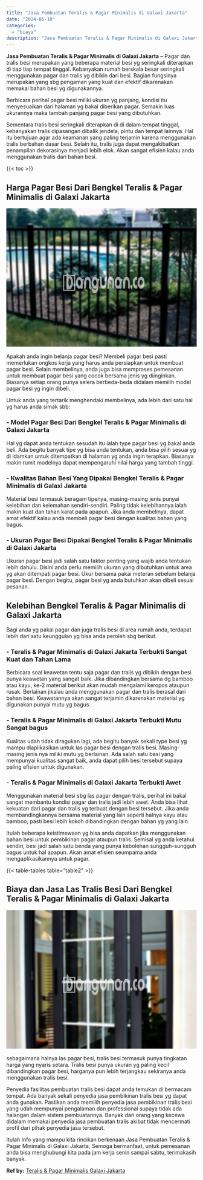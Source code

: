 ```yaml
---
title: "Jasa Pembuatan Teralis & Pagar Minimalis di Galaxi Jakarta"
date: "2024-06-10"
categories: 
  - "biaya"
description: "Jasa Pembuatan Teralis & Pagar Minimalis di Galaxi Jakarta. Itulah Info yang mampu kita rincikan berkenaan Jasa Pembuatan Teralis & Pagar Minimalis di Galaxi..."
---
```


**Jasa Pembuatan Teralis & Pagar Minimalis di Galaxi Jakarta** – Pagar dan tralis besi merupakan yang beberapa material besi yg seringkali diterapkan di tiap tiap tempat tinggal. Kebanyakan rumah berskala besar seringkali menggunakan pagar dan tralis yg dibikin dari besi. Bagian fungsinya merupakan yang sbg pengaman yang kuat dan efektif dikarenakan memakai bahan besi yg digunakannya.

Berbicara perihal pagar besi miliki ukuran yg panjang, kondisi itu menyesuaikan dari halaman yg bakal diberikan pagar. Semakin luas ukurannya maka tambah panjang pagar besi yang dibutuhkan.

Sementara tralis besi seringkali diterapkan di di dalam tempat tinggal, kebanyakan tralis dipasangan dibalik jendela, pintu dan tempat lainnya. Hal itu bertujuan agar ada keamanan yang paling terjamin karena menggunakan tralis berbahan dasar besi. Selain itu, tralis juga dapat mengakibatkan penampilan dekorasinya menjadi lebih elok. Akan sangat efisien kalau anda menggunakan tralis dari bahan besi.

{{< toc >}}

## Harga Pagar Besi Dari Bengkel Teralis & Pagar Minimalis di Galaxi Jakarta

![Jasa Pembuatan Teralis & Pagar Minimalis di Galaxi Jakarta](/images/pagar-minimalis-murah-04.png)

Apakah anda ingin belanja pagar besi? Membeli pagar besi pasti memerlukan ongkos kerja yang harus anda persiapkan untuk membuat pagar besi. Selain membelinya, anda juga bisa memproses pemesanan untuk membuat pagar besi yang cocok bersama jenis yg diinginkan. Biasanya setiap orang punya selera berbeda-beda didalam memilih model pagar besi yg ingin dibeli.

Untuk anda yang tertarik menghendaki membelinya, ada lebih dari satu hal yg harus anda simak sbb:
### \- Model Pagar Besi Dari Bengkel Teralis & Pagar Minimalis di Galaxi Jakarta

Hal yg dapat anda tentukan sesudah itu ialah type pagar besi yg bakal anda beli. Ada begitu banyak tipe yg bisa anda tentukan, anda bisa pilih sesuai yg di idamkan untuk ditempatkan di halaman yg anda ingin terapkan. Biasanya makin rumit modelnya dapat mempengaruhi nilai harga yang tambah tinggi.

### \- Kwalitas Bahan Besi Yang Dipakai Bengkel Teralis & Pagar Minimalis di Galaxi Jakarta

Material besi termasuk beragam tipenya, masing-masing jenis punyai kelebihan dan kelemahan sendiri-sendiri. Paling tidak kelebihannya ialah makin kuat dan tahan karat pada apapun. Jika anda membelinya, dapat amat efektif kalau anda membeli pagar besi dengan kualitas bahan yang bagus.

### \- Ukuran Pagar Besi Dipakai Bengkel Teralis & Pagar Minimalis di Galaxi Jakarta

Ukuran pagar besi jadi salah satu faktor penting yang wajib anda tentukan lebih dahulu. Disini anda perlu memilih ukuran yang dibutuhkan untuk area yg akan ditempati pagar besi. Ukur bersama pakai meteran sebelum belanja pagar besi. Dengan begitu, pagar besi yg anda butuhkan akan dibeli sesuai pesanan.

## Kelebihan Bengkel Teralis & Pagar Minimalis di Galaxi Jakarta

Bagi anda yg pakai pagar dan juga tralis besi di area rumah anda, terdapat lebih dari satu keunggulan yg bisa anda peroleh sbg berikut.

### \- Teralis & Pagar Minimalis di Galaxi Jakarta Terbukti Sangat Kuat dan Tahan Lama

Berbicara soal keawetan tentu saja pagar dan tralis yg dibikin dengan besi punya keawetan yang sangat baik. Jika dibandingkan bersama dg bamboo atau kayu, ke-2 material berikut akan mudah mengalami keropos ataupun rusak. Berlainan jikalau anda menggunakan pagar dan tralis berasal dari bahan besi. Keawetannya akan sangat terjamin dikarenakan material yg digunakan punyai mutu yg bagus.

### \- Teralis & Pagar Minimalis di Galaxi Jakarta Terbukti Mutu Sangat bagus

Kualitas udah tidak diragukan lagi, ada begitu banyak sekali type besi yg mampu diaplikasikan untuk las pagar besi dengan tralis besi. Masing-masing jenis nya miliki mutu yg berlainan. Ada salah satu besi yang mempunyai kualitas sangat baik, anda dapat pilih besi tersebut supaya paling efisien untuk digunakan.

### \- Teralis & Pagar Minimalis di Galaxi Jakarta Terbukti Awet

Menggunakan material besi sbg las pagar dengan tralis, perihal ini bakal sangat membantu kondisi pagar dan tralis jadi lebih awet. Anda bisa lihat kekuatan dari pagar dan tralis yg terbuat dengan besi tersebut. Jika anda membandingkannya bersama material yang lain seperti halnya kayu atau bamboo, pasti besi lebih kokoh dibandingkan dengan bahan yg yang lain.

Itulah beberapa keistimewaan yg bisa anda dapatkan jika menggunakan bahan besi untuk pembikinan pagar ataupun tralis. Semisal yg anda ketahui sendiri, besi jadi salah satu benda yang punya kebolehan sungguh-sungguh bagus untuk hal apapun. Akan amat efisien seumpama anda mengaplikasikannya untuk pagar.

{{< table-tables table="table2" >}}

## Biaya dan Jasa Las Tralis Besi Dari Bengkel Teralis & Pagar Minimalis di Galaxi Jakarta

![Jasa Pembuatan Teralis & Pagar Minimalis di Galaxi Jakarta](/images/teralis-minimalis-murah-39.png)

sebagaimana halnya las pagar besi, tralis besi termasuk punya tingkatan harga yang nyaris setara. Tralis besi punya ukuran yg paling kecil dibandingkan pagar besi, harganya pun lebih terjangkau sekiranya anda menggunakan tralis besi.

Penyedia fasilitas pembuatan tralis besi dapat anda temukan di bermacam tempat. Ada banyak sekali penyedia jasa pembikinan tralis besi yg dapat anda gunakan. Pastikan anda memilih penyedia jasa pembikinan tralis besi yang udah mempunyai pengalaman dan professional supaya tidak ada halangan dalam sistem pembuatannya. Banyak dari orang yang kecewa didalam memakai penyedia jasa pembuatan tralis akibat tidak mencermati profil dari pihak penyedia jasa tersebut.

Itulah Info yang mampu kita rincikan berkenaan Jasa Pembuatan Teralis & Pagar Minimalis di Galaxi Jakarta, Semoga bermanfaat, untuk pemesanan anda bisa menghubungi kita pada jam kerja senin sampai sabtu, terimakasih banyak.

**Ref by:** [Teralis & Pagar Minimalis Galaxi Jakarta](https://id.wikipedia.org/wiki/Teralis)
